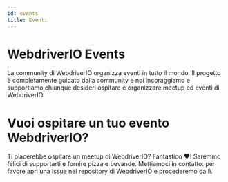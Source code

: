 ```yaml
---
id: events
title: Eventi
---
```


# WebdriverIO Events

La community di WebdriverIO organizza eventi in tutto il mondo. Il progetto è completamente guidato dalla community e noi incoraggiamo e supportiamo chiunque desideri ospitare e organizzare meetup ed eventi di WebdriverIO.

<EventList></EventList>

# Vuoi ospitare un tuo evento WebdriverIO?

Ti piacerebbe ospitare un meetup di WebdriverIO? Fantastico ❤️! Saremmo felici di supportarti e fornire pizza e bevande. Mettiamoci in contatto: per favore [apri una issue](https://github.com/webdriverio/webdriverio/issues/new?assignees=&labels=Event+%F0%9F%93%85%2CNeeds+Triaging+%E2%8F%B3&projects=&template=event-proposal.yml&title=%5B%F0%9F%93%85+Event+Suggestion%5D%3A+%3Ctitle%3E) nel repository di WebdriverIO e procederemo da lì.